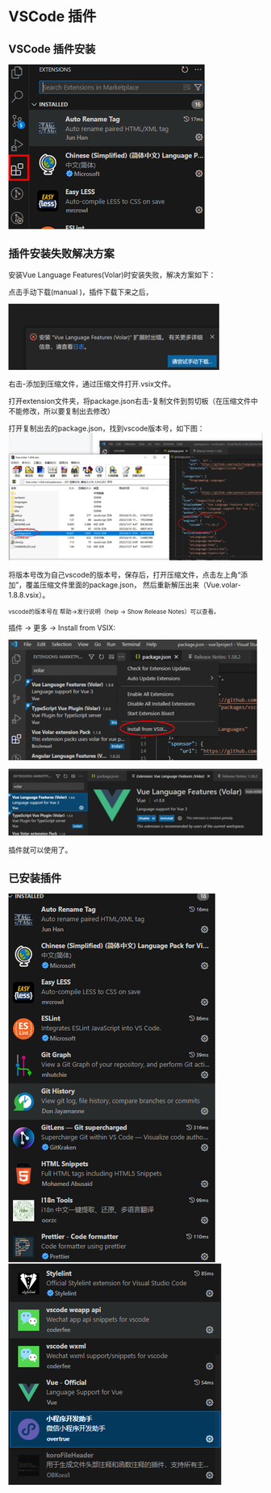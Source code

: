 # VSCode 插件

## VSCode 插件安装

![alt text](image.png)

## 插件安装失败解决方案

安装Vue Language Features(Volar)时安装失败，解决方案如下：

点击手动下载(manual )，插件下载下来之后，

![alt text](image-1.png)

右击-添加到压缩文件，通过压缩文件打开.vsix文件。

打开extension文件夹，将package.json右击-复制文件到剪切板（在压缩文件中不能修改，所以要复制出去修改）

打开复制出去的package.json，找到vscode版本号，如下图：
![alt text](image-2.png)

将版本号改为自己vscode的版本号，保存后，打开压缩文件，点击左上角“添加”，覆盖压缩文件里面的package.json，
然后重新解压出来（Vue.volar-1.8.8.vsix）。

<small>vscode的版本号在 帮助→发行说明（help -> Show Release Notes）可以查看。</small>

插件 -> 更多 -> Install from VSIX:

![alt text](image-3.png)


![alt text](image-4.png)

插件就可以使用了。

## 已安装插件
![alt text](image-6.png)
![alt text](image-7.png)